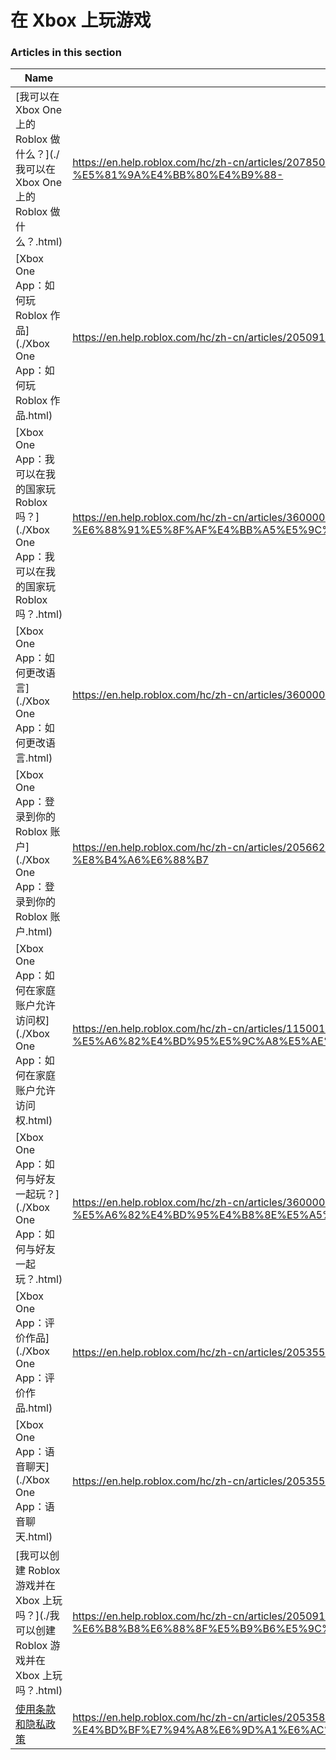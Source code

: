 # 在 Xbox 上玩游戏  
### Articles in this section
Name|URL
-|-
[我可以在 Xbox One 上的 Roblox 做什么？](./我可以在 Xbox One 上的 Roblox 做什么？.html) |https://en.help.roblox.com/hc/zh-cn/articles/207850783-%E6%88%91%E5%8F%AF%E4%BB%A5%E5%9C%A8-Xbox-One-%E4%B8%8A%E7%9A%84-Roblox-%E5%81%9A%E4%BB%80%E4%B9%88-
[Xbox One App：如何玩 Roblox 作品](./Xbox One App：如何玩 Roblox 作品.html) |https://en.help.roblox.com/hc/zh-cn/articles/205091984-Xbox-One-App-%E5%A6%82%E4%BD%95%E7%8E%A9-Roblox-%E4%BD%9C%E5%93%81
[Xbox One App：我可以在我的国家玩 Roblox 吗？](./Xbox One App：我可以在我的国家玩 Roblox 吗？.html) |https://en.help.roblox.com/hc/zh-cn/articles/360000334743-Xbox-One-App-%E6%88%91%E5%8F%AF%E4%BB%A5%E5%9C%A8%E6%88%91%E7%9A%84%E5%9B%BD%E5%AE%B6%E7%8E%A9-Roblox-%E5%90%97-
[Xbox One App：如何更改语言](./Xbox One App：如何更改语言.html) |https://en.help.roblox.com/hc/zh-cn/articles/360000273466-Xbox-One-App-%E5%A6%82%E4%BD%95%E6%9B%B4%E6%94%B9%E8%AF%AD%E8%A8%80
[Xbox One App：登录到你的 Roblox 账户](./Xbox One App：登录到你的 Roblox 账户.html) |https://en.help.roblox.com/hc/zh-cn/articles/205662594-Xbox-One-App-%E7%99%BB%E5%BD%95%E5%88%B0%E4%BD%A0%E7%9A%84-Roblox-%E8%B4%A6%E6%88%B7
[Xbox One App：如何在家庭账户允许访问权](./Xbox One App：如何在家庭账户允许访问权.html) |https://en.help.roblox.com/hc/zh-cn/articles/115001279786-Xbox-One-App-%E5%A6%82%E4%BD%95%E5%9C%A8%E5%AE%B6%E5%BA%AD%E8%B4%A6%E6%88%B7%E5%85%81%E8%AE%B8%E8%AE%BF%E9%97%AE%E6%9D%83
[Xbox One App：如何与好友一起玩？](./Xbox One App：如何与好友一起玩？.html) |https://en.help.roblox.com/hc/zh-cn/articles/360000334526-Xbox-One-App-%E5%A6%82%E4%BD%95%E4%B8%8E%E5%A5%BD%E5%8F%8B%E4%B8%80%E8%B5%B7%E7%8E%A9-
[Xbox One App：评价作品](./Xbox One App：评价作品.html) |https://en.help.roblox.com/hc/zh-cn/articles/205355420-Xbox-One-App-%E8%AF%84%E4%BB%B7%E4%BD%9C%E5%93%81
[Xbox One App：语音聊天](./Xbox One App：语音聊天.html) |https://en.help.roblox.com/hc/zh-cn/articles/205355430-Xbox-One-App-%E8%AF%AD%E9%9F%B3%E8%81%8A%E5%A4%A9
[我可以创建 Roblox 游戏并在 Xbox 上玩吗？](./我可以创建 Roblox 游戏并在 Xbox 上玩吗？.html) |https://en.help.roblox.com/hc/zh-cn/articles/205091994-%E6%88%91%E5%8F%AF%E4%BB%A5%E5%88%9B%E5%BB%BA-Roblox-%E6%B8%B8%E6%88%8F%E5%B9%B6%E5%9C%A8-Xbox-%E4%B8%8A%E7%8E%A9%E5%90%97-
[使用条款和隐私政策](./使用条款和隐私政策.html) |https://en.help.roblox.com/hc/zh-cn/articles/205358110-%E4%BD%BF%E7%94%A8%E6%9D%A1%E6%AC%BE%E5%92%8C%E9%9A%90%E7%A7%81%E6%94%BF%E7%AD%96